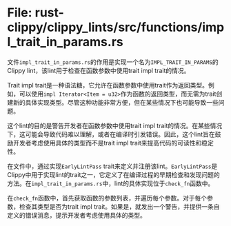 # File: rust-clippy/clippy_lints/src/functions/impl_trait_in_params.rs

文件`impl_trait_in_params.rs`的作用是实现一个名为`IMPL_TRAIT_IN_PARAMS`的Clippy lint，该lint用于检查在函数参数中使用trait impl trait的情况。

Trait impl trait是一种语法糖，它允许在函数参数中使用trait作为返回类型。例如，可以使用`impl Iterator<Item = u32>`作为函数的返回类型，而无需为trait创建新的具体实现类型。尽管这种功能非常方便，但在某些情况下也可能导致一些问题。

这个lint的目的是警告开发者在函数参数中使用trait impl trait的情况。在某些情况下，这可能会导致代码难以理解，或者在编译时引发错误。因此，这个lint旨在鼓励开发者考虑使用具体的类型而不是trait impl trait来提高代码的可读性和稳定性。

在文件中，通过实现`EarlyLintPass` trait来定义并注册该lint。`EarlyLintPass`是Clippy中用于实现lint的trait之一，它定义了在编译过程的早期检查和发现问题的方法。在`impl_trait_in_params.rs`中，lint的具体实现位于`check_fn`函数中。

在`check_fn`函数中，首先获取函数的参数列表，并遍历每个参数。对于每个参数，检查其类型是否为trait impl trait。如果是，就发出一个警告，并提供一条自定义的错误消息，提示开发者考虑使用具体的类型。

